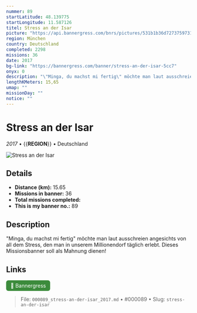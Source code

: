 ```yaml
---
nummer: 89
startLatitude: 48.139775
startLongitude: 11.587126
titel: Stress an der Isar
picture: "https://api.bannergress.com/bnrs/pictures/531b1b36d72737597317a1351402e6ce"
region: München
country: Deutschland
completed: 2298
missions: 36
date: 2017
bg-link: "https://bannergress.com/banner/stress-an-der-isar-5cc7"
onyx: 0
description: "\"Minga, du machst mi fertig\" möchte man laut ausschreien angesichts von all dem Stress, den man in unserem Millionendorf täglich erlebt. Dieses Missionsbanner soll als Mahnung dienen!"
lengthKMeters: 15,65
umap: ""
missionDay: ""
notice: ""
---
```

# Stress an der Isar

*2017* • {{__REGION__}} • Deutschland

![Stress an der Isar](https://api.bannergress.com/bnrs/pictures/531b1b36d72737597317a1351402e6ce)



## Details
- **Distance (km):** 15.65
- **Missions in banner:** 36
- **Total missions completed:** 
- **This is my banner no.:** 89



## Description
"Minga, du machst mi fertig" möchte man laut ausschreien angesichts von all dem Stress, den man in unserem Millionendorf täglich erlebt. Dieses Missionsbanner soll als Mahnung dienen!



## Links
<a href="https://bannergress.com/banner/stress-an-der-isar-5cc7" target="_blank" style="display:inline-block;margin-right:8px;padding:6px 12px;background:#3c8b3c;color:#fff;text-decoration:none;border-radius:6px;">🔗 Bannergress</a>



> File: `000089_stress-an-der-isar_2017.md` • #000089 • Slug: `stress-an-der-isar`
